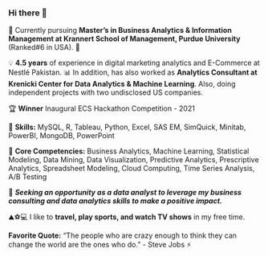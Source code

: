 ### Hi there 👋

🔭 Currently pursuing **Master’s in Business Analytics & Information Management at Krannert School of Management, Purdue University** (Ranked#6 in USA). 🎇

💡 **4.5 years** of experience in digital marketing analytics and E-Commerce at Nestlé Pakistan. 📊 In addition, has also worked as **Analytics Consultant at Krenicki Center for Data Analytics & Machine Learning**. Also, doing independent projects with two undisclosed US companies.

🏆 **Winner** Inaugural ECS Hackathon Competition - 2021

💪 **Skills:** MySQL, R, Tableau, Python, Excel, SAS EM, SimQuick, Minitab, PowerBI, MongoDB, PowerPoint

💪 **Core Competencies:** Business Analytics, Machine Learning, Statistical Modeling, Data Mining, Data Visualization, Predictive Analytics, Prescriptive Analytics, Spreadsheet Modeling, Cloud Computing, Time Series Analysis, A/B Testing

🌱 ***Seeking an opportunity as a data analyst to leverage my business consulting and data analytics skills to make a positive impact.***

⛰⚽💻 I like to **travel, play sports, and watch TV shows** in my free time. 

**Favorite Quote:** “The people who are crazy enough to think they can change the world are the ones who do.” - Steve Jobs ⚡
